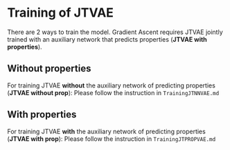 # Training of JTVAE

There are 2 ways to train the model. Gradient Ascent requires JTVAE jointly trained with an auxiliary network that predicts properties (**JTVAE with properties**).

## Without properties

For training JTVAE **without** the auxiliary network of predicting properties (**JTVAE without prop**): Please follow the instruction in `TrainingJTNNVAE.md`

## With properties

For training JTVAE **with** the auxiliary network of predicting properties (**JTVAE with prop**): Please follow the instruction in `TrainingJTPROPVAE.md`

